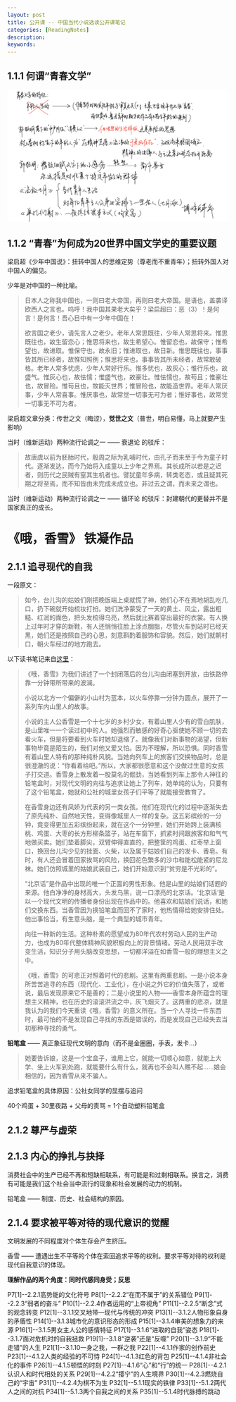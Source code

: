 ```yaml
---
layout: post
title: 公开课 -- 中国当代小说选读公开课笔记
categories: [ReadingNotes]
description: 
keywords: 
---
```


## 1.1.1 何谓“青春文学”

![](/images/posts/中国当代小说选读1.png)

## 1.1.2 “青春”为何成为20世界中国文学史的重要议题

梁启超《少年中国说》：扭转中国人的思维定势（尊老而不重青年）；扭转外国人对中国人的偏见。

少年是对中国的一种比喻。

> 日本人之称我中国也，一则曰老大帝国，再则曰老大帝国。是语也，盖袭译欧西人之言也。呜呼！我中国其果老大矣乎？梁启超曰：恶（3）！是何言！是何言！吾心目中有一少年中国在！
>
> 欲言国之老少，请先言人之老少。老年人常思既往，少年人常思将来。惟思既往也，故生留恋心；惟思将来也，故生希望心。惟留恋也，故保守；惟希望也，故进取。惟保守也，故永旧；惟进取也，故日新。惟思既往也，事事皆其所已经者，故惟知照例；惟思将来也，事事皆其所未经者，故常敢破格。老年人常多忧虑，少年人常好行乐。惟多忧也，故灰心；惟行乐也，故盛气。惟灰心也，故怯懦；惟盛气也，故豪壮。惟怯懦也，故苟且；惟豪壮也，故冒险。惟苟且也，故能灭世界；惟冒险也，故能造世界。老年人常厌事，少年人常喜事。惟厌事也，故常觉一切事无可为者；惟好事也，故常觉一切事无不可为者。

梁启超文章分类：传世之文（晦涩），**觉世之文**（普世，明白易懂，马上就要产生影响）

当时（维新运动）两种流行论调之一 —— 衰退论 的驳斥：

> 故唐虞以前为胚胎时代，殷周之际为乳哺时代，由孔子而来至于今为童子时代。逐渐发达，而今乃始将入成童以上少年之界焉。其长成所以若是之迟者，则历代之民贼有窒其生机者也。譬犹童年多病，转类老态，或且疑其死期之将至焉，而不知皆由未完成未成立也。非过去之谓，而未来之谓也。 

当时（维新运动）两种流行论调之一 —— 循环论 的驳斥：封建朝代的更替并不是国家真正的成长。

#  《哦，香雪》 铁凝作品

## 2.1.1 追寻现代的自我

一段原文：

> 如今，台儿沟的姑娘们刚把晚饭端上桌就慌了神，她们心不在焉地胡乱吃几口，扔下碗就开始梳妆打扮。她们洗净蒙受了一天的黄土、风尘，露出粗糙、红润的面色，把头发梳得乌亮，然后就比赛着穿出最好的衣裳。有人换上过年时才穿的新鞋，有人还悄悄往脸上涂点胭脂，尽管火车到站时已经天黑，她们还是按照自己的心思，刻意斟酌着服饰和容貌。然后，她们就朝村口，朝火车经过的地方跑去。

以下读书笔记来自[这里]( https://book.douban.com/review/3329453/ )：

> 《哦，香雪》为我们讲述了一个封闭落后的台儿沟由闭塞到开放，由铁路停靠一分钟带所带来的波澜。
>
> 小说以北方一个偏僻的小山村为蓝本，以火车停靠一分钟为圆点，展开了一系列车内山里人的故事。
>
> 小说的主人公香雪是一个十七岁的乡村少女，有着山里人少有的雪白肌肤，是山里唯一一个读过初中的人。她强烈而敏感的好奇心驱使她不顾一切的去看火车，但是将要看到火车时她却退缩了。就像我们对新事物的渴望，但新事物毕竟是陌生的，我们对他又爱又怕。因为不理解，所以恐惧。同时香雪有着山里人特有的那种纯朴风貌。当她向列车上的旅客们交换物品时，总是很澄澈的说：“你看着给吧。”所以，大家都很愿意和这个没做过生意的女孩子打交道。香雪身上散发着一股莫名的倔劲，当她看到列车上那令人神往的铅笔盒时，对现代文明的向往与追求让她上了列车，她单纯的认为，只要有了这个铅笔盒，她就和公社的城里女孩子们平等了就能接受教育了。
>
> 在香雪身边还有凤娇为代表的另一类女孩。他们在现代化的过程中逐渐失去了原先纯朴、自然地天性，变得像城里人一样的复杂。这五彩缤纷的一分钟，竟变得更加五彩缤纷起来，就在这个一分钟里，她们开始跨上装满核桃、鸡蛋、大枣的长方形柳条篮子，站在车窗下，抓紧时间跟旅客和和气气地做买卖。她们垫着脚尖，双臂伸得直直的，把整筐的鸡蛋、红枣举上窗口，换回台儿沟少见的挂面、火柴，以及属于姑娘们自己的发卡、香皂。有时，有人还会冒着回家挨骂的风险，换回花色繁多的沙巾和能松能紧的尼龙袜。她们仿照城里的姑娘武装自己，她们开始意识到“贫穷是不光彩的”。
>
>  “北京话”是作品中出现的唯一个正面的男性形象。他是山里的姑娘们话题的来源。他白净净的身材高大，头发乌黑，说一口漂亮的北京话。‘北京话’是以一个现代文明的传播者身份出现在作品中的。他喜欢和姑娘们说话，和她们交换东西。当香雪因为换铅笔盒而回不了家时，他热情得给她安排住处。他出事恰当，有生意头脑，是一个典型的城市青年。
>
> 向往一种新的生活。这种朴素的愿望成为80年代农村劳动人民的生产动力，也成为80年代整体精神风貌积极向上的背景情绪。劳动人民用双手改变生活，知识分子用头脑改变思想，一切都洋溢在如香雪一般的理想主义之中。
>
> 《哦，香雪》的可悲正对照着时代的悲剧。这里有两重悲剧。一是小说本身所苦苦追寻的东西（现代化、工业化），在小说之外它的价值失落了，或者说，最后发现原来它不是善的；二是小说里的人物——香雪本身所蕴含的理想主义精神，也在历史的滚滚洪流之中，灰飞烟灭了。这两重的悲凉，就是我认为的我们今天重读《哦，香雪》的意义所在。当一个人寻找一件东西时，最可怕的不是发现自己寻找的东西是错误的，而是发现自己已经失去当初那种寻找的勇气。

**铅笔盒** —— 真正象征现代文明的意向（而不是金圈圈，手表，发卡...）

> 她要告诉娘，这是一个宝盒子，谁用上它，就能一切顺心如意，就能上大学、坐上火车到处跑，就能要什么有什么，就再也不会叫人瞧不起……娘会相信的，因为香雪从来不骗人。

追求铅笔盒的具体原因：公社女同学的显摆与追问

40个鸡蛋 + 30里夜路 + 父母的责骂 = 1个自动塑料铅笔盒

## 2.1.2 尊严与虚荣

## 2.1.3 内心的挣扎与抉择

消费社会中的生产已经不再和短缺相联系，有可能是和过剩相联系。换言之，消费有可能是我们这个社会当中流行的现象和社会发展的动力的机制。

铅笔盒 —— 制度、历史、社会结构的原因。

## 2.1.4 要求被平等对待的现代意识的觉醒

文明发展的不同程度对个体生存会产生挤压。

香雪 —— 遭遇出生不平等的个体在索回追求平等的权利。要求平等对待的权利是现代自我意识的体现。

**理解作品的两个角度：同时代感同身受；反思**









P7[1]--2.2.1高势能的文化符号
P8[1]--2.2.2“在而不属于”的关系错位
P9[1]--2.2.3“弱者的奋斗”
P10[1]--2.2.4作者运用的“上帝视角”
P11[1]--2.2.5“断念”式的观念转变
P12[1]--3.1.1交叉地带—现代与传统的冲突
P13[1]--3.1.2人物形象自身的矛盾性
P14[1]--3.1.3城市化的意识形态的形成
P15[1]--3.1.4审美的想象力的来源
P16[1]--3.1.5男女主人公的感情特征
P17[1]--3.1.6“进取的自我”姿态
P18[1]--3.1.7面对危机时的自我拯救
P19[1]--3.1.8“逆袭”还是“反噬”
P20[1]--3.1.9“不能走错”的人生
P21[1]--3.1.10一身之我，一群之我
P22[1]--4.1.1作家的创作前史
P23[1]--4.1.2人类的经验的不可恃
P24[1]--4.1.3红色的背包
P25[1]--4.1.4非社会化的事件
P26[1]--4.1.5顿悟的时刻
P27[1]--4.1.6“心”和“行”的统一
P28[1]--4.2.1认识人和时代相处的关系
P29[1]--4.2.2“撄宁”的人生境界
P30[1]--4.2.3燃烧自己的“宇宙”
P31[1]--4.2.4为棋不为生
P32[1]--5.1.1现实的铁律
P33[1]--5.1.2两代人之间的对抗
P34[1]--5.1.3两个自我之间的关系
P35[1]--5.1.4时代脉搏的跳动